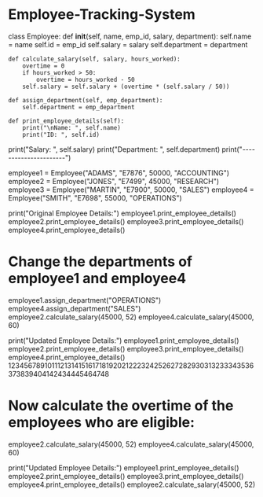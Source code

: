 # Employee-Tracking-System
class Employee:
    def __init__(self, name, emp_id, salary, department):
        self.name = name
        self.id = emp_id
        self.salary = salary
        self.department = department

    def calculate_salary(self, salary, hours_worked):
        overtime = 0
        if hours_worked > 50:
            overtime = hours_worked - 50
        self.salary = self.salary + (overtime * (self.salary / 50))

    def assign_department(self, emp_department):
        self.department = emp_department

    def print_employee_details(self):
        print("\nName: ", self.name)
        print("ID: ", self.id)
print("Salary: ", self.salary)
        print("Department: ", self.department)
        print("----------------------")


employee1 = Employee("ADAMS", "E7876", 50000, "ACCOUNTING")
employee2 = Employee("JONES", "E7499", 45000, "RESEARCH")
employee3 = Employee("MARTIN", "E7900", 50000, "SALES")
employee4 = Employee("SMITH", "E7698", 55000, "OPERATIONS")

print("Original Employee Details:")
employee1.print_employee_details()
employee2.print_employee_details()
employee3.print_employee_details()
employee4.print_employee_details()

# Change the departments of employee1 and employee4
employee1.assign_department("OPERATIONS")
employee4.assign_department("SALES")
employee2.calculate_salary(45000, 52)
employee4.calculate_salary(45000, 60)

print("Updated Employee Details:")
employee1.print_employee_details()
employee2.print_employee_details()
employee3.print_employee_details()
employee4.print_employee_details()
123456789101112131415161718192021222324252627282930313233343536373839404142434445464748

# Now calculate the overtime of the employees who are eligible:

employee2.calculate_salary(45000, 52)
employee4.calculate_salary(45000, 60)

print("Updated Employee Details:")
employee1.print_employee_details()
employee2.print_employee_details()
employee3.print_employee_details()
employee4.print_employee_details()
employee2.calculate_salary(45000, 52)
